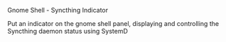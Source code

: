 Gnome Shell - Syncthing Indicator 

Put an indicator on the gnome shell panel, displaying and controlling the Syncthing daemon status using SystemD